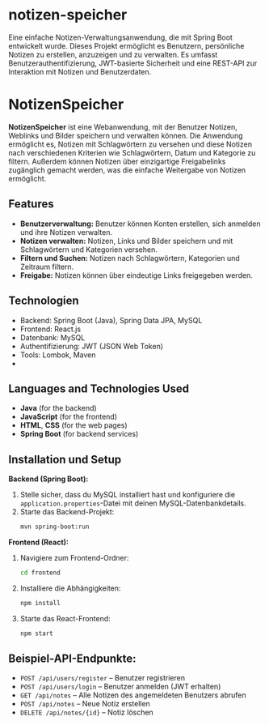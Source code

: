 # notizen-speicher
Eine einfache Notizen-Verwaltungsanwendung, die mit Spring Boot entwickelt wurde. Dieses Projekt ermöglicht es Benutzern, persönliche Notizen zu erstellen, anzuzeigen und zu verwalten. Es umfasst Benutzerauthentifizierung, JWT-basierte Sicherheit und eine REST-API zur Interaktion mit Notizen und Benutzerdaten.
# NotizenSpeicher

**NotizenSpeicher** ist eine Webanwendung, mit der Benutzer Notizen, Weblinks und Bilder speichern und verwalten können. Die Anwendung ermöglicht es, Notizen mit Schlagwörtern zu versehen und diese Notizen nach verschiedenen Kriterien wie Schlagwörtern, Datum und Kategorie zu filtern. Außerdem können Notizen über einzigartige Freigabelinks zugänglich gemacht werden, was die einfache Weitergabe von Notizen ermöglicht.

## Features
- **Benutzerverwaltung:** Benutzer können Konten erstellen, sich anmelden und ihre Notizen verwalten.
- **Notizen verwalten:** Notizen, Links und Bilder speichern und mit Schlagwörtern und Kategorien versehen.
- **Filtern und Suchen:** Notizen nach Schlagwörtern, Kategorien und Zeitraum filtern.
- **Freigabe:** Notizen können über eindeutige Links freigegeben werden.

## Technologien
- Backend: Spring Boot (Java), Spring Data JPA, MySQL
- Frontend: React.js
- Datenbank: MySQL
- Authentifizierung: JWT (JSON Web Token)
- Tools: Lombok, Maven
- 
## Languages and Technologies Used
- **Java** (for the backend)
- **JavaScript** (for the frontend)
- **HTML**, **CSS** (for the web pages)
- **Spring Boot** (for backend services)

## Installation und Setup

**Backend (Spring Boot):**
1. Stelle sicher, dass du MySQL installiert hast und konfiguriere die `application.properties`-Datei mit deinen MySQL-Datenbankdetails.
2. Starte das Backend-Projekt:
   ```bash
   mvn spring-boot:run
   ```

**Frontend (React):**
1. Navigiere zum Frontend-Ordner:
   ```bash
   cd frontend
   ```
2. Installiere die Abhängigkeiten:
   ```bash
   npm install
   ```
3. Starte das React-Frontend:
   ```bash
   npm start
   ```

## Beispiel-API-Endpunkte:
- `POST /api/users/register` – Benutzer registrieren
- `POST /api/users/login` – Benutzer anmelden (JWT erhalten)
- `GET /api/notes` – Alle Notizen des angemeldeten Benutzers abrufen
- `POST /api/notes` – Neue Notiz erstellen
- `DELETE /api/notes/{id}` – Notiz löschen

